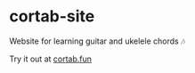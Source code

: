 # cortab-site

Website for learning guitar and ukelele chords 🎶

Try it out at [cortab.fun](https://cortab.fun)
